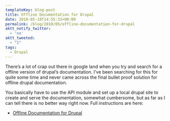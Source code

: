 ```yaml
---
templateKey: blog-post
title: Offline Documentation for Drupal
date: 2010-05-18T14:55:33+00:00
permalink: /blog/2010/05/offline-documentation-for-drupal
aktt_notify_twitter:
  - 'no'
aktt_tweeted:
  - "1"
tags:
  - Drupal
---
```

There&#8217;s a lot of crap out there in google land when you try and search for a offline version of drupal&#8217;s documentation. I&#8217;ve been searching for this for quite some time and never came across the final bullet proof solution for offline drupal documentation.

You basically have to use the API module and set up a local drupal site to create and serve the documentation, somewhat cumbersome, but as far as I can tell there is no better way right now. Full instructions are here:

  * [Offline Documentation for Drupal](http://drupal.org/node/425944)